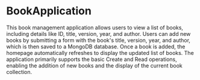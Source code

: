 # BookApplication
This book management application allows users to view a list of books, including details like ID, title, version, year, and author. Users can add new books by submitting a form with the book's title, version, year, and author, which is then saved to a MongoDB database. Once a book is added, the homepage automatically refreshes to display the updated list of books. The application primarily supports the basic Create and Read operations, enabling the addition of new books and the display of the current book collection.
